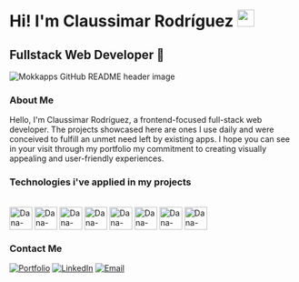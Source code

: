 
<h1>Hi! I'm Claussimar Rodríguez <img src="https://raw.githubusercontent.com/iampavangandhi/iampavangandhi/master/gifs/Hi.gif" width="30px"></h1>
<h2>Fullstack Web Developer 🎨</h2>

<img src="https://media.licdn.com/dms/image/D4D16AQEm-ImitHRhwg/profile-displaybackgroundimage-shrink_350_1400/0/1686082857395?e=1692835200&v=beta&t=jh5pApS7vZHVKGOZjI3jSyZxG8MdM7KCMfQ0lnc3v44" alt="Mokkapps GitHub README header image">

### About Me
Hello, I'm Claussimar Rodríguez, a frontend-focused full-stack web developer. The projects showcased here are ones I use daily and were conceived to fulfill an unmet need left by existing apps. I hope you can see in your visit through my portfolio my commitment to creating visually appealing and user-friendly experiences.

### Technologies i've applied in my projects
<div style="display: inline_block"><br>
  <img align="center" alt="Dana-Js" height="40" width="40" src="https://claussimar-dev.vercel.app/_next/static/media/ts.25ad80e5.png">
  <img align="center" alt="Dana-Js" height="40" width="40" src="https://claussimar-dev.vercel.app/_next/static/media/react.252cc4df.png">
  <img align="center" alt="Dana-Js" height="40" width="40" src="https://claussimar-dev.vercel.app/_next/static/media/vercel.d91f3d5e.png">
  <img align="center" alt="Dana-Js" height="40" width="40" src="https://claussimar-dev.vercel.app/_next/static/media/nodejs.aed379c3.png">
  <img align="center" alt="Dana-Js" height="40" width="40" src="https://claussimar-dev.vercel.app/_next/static/media/graphql.0f425ba4.png">
  <img align="center" alt="Dana-Js" height="40" width="40" src="https://claussimar-dev.vercel.app/_next/static/media/socketio.9f955d0f.png">
  <img align="center" alt="Dana-Js" height="40" width="40" src="https://claussimar-dev.vercel.app/_next/static/media/mongodb.8502bf13.png">
  <img align="center" alt="Dana-Js" height="40" width="40" src="https://claussimar-dev.vercel.app/_next/static/media/mysql.d474a526.png">
</div>

### Contact Me
<a href="https://claussimar-dev.vercel.app/home?userType=recruiter" ><img alt="Portfolio" src="https://img.shields.io/badge/Portfolio-Claussimar"></a> 
<a href="https://www.linkedin.com/in/claussimar-rodríguez-209277275"><img alt="LinkedIn" src="https://img.shields.io/badge/LinkedIn-Claussimar%20Rodríguez-blue?style=flat-square&logo=linkedin"></a>
<a href="dasunheimliche7@gmail.com"><img alt="Email" src="https://img.shields.io/badge/Gmail-dasunheimliche7@gmail.com-blue?style=flat-square&logo=gmail"></a>  
